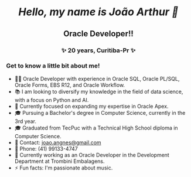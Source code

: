 ##  <h1 align = "center" fontface = "verdana"> <b> <i>  Hello, my name is João Arthur 👋 </b> </i> </h1> 


<h2 align = "center">  Oracle Developer!!</h2>

<h3 align="center" > ✨ 20 years, Curitiba-Pr ✨ </h3>

<h3>Get to know a little bit about me!</h3>

- 👨‍💻 Oracle Developer with experience in Oracle SQL, Oracle PL/SQL, Oracle Forms, EBS R12, and Oracle Workflow.
- 📚 I am looking to diversify my knowledge in the field of data science, with a focus on Python and AI.
- 🌱 Currently focused on expanding my expertise in Oracle Apex.
- 🎓 Pursuing a Bachelor's degree in Computer Science, currently in the 3rd year.
- 🎓 Graduated from TecPuc with a Technical High School diploma in Computer Science.
- 📧 Contact: joao.angnes@gmail.com
- 📱 Phone: (41) 99133-4747
- 💼 Currently working as an Oracle Developer in the Development Department at Trombini Embalagens.
- ⚡ Fun facts: I'm passionate about music.

<!--
**joaoangnes/joaoangnes** is a ✨ _special_ ✨ repository because its `README.md` (this file) appears on your GitHub profile.

Here are some ideas to get you started:


-->
